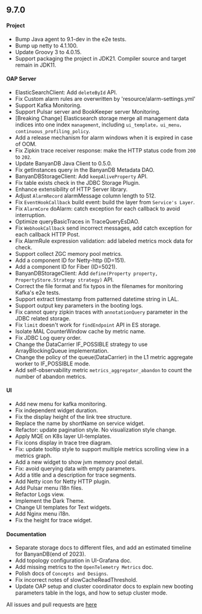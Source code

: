 ## 9.7.0

#### Project

* Bump Java agent to 9.1-dev in the e2e tests.
* Bump up netty to 4.1.100.
* Update Groovy 3 to 4.0.15.
* Support packaging the project in JDK21. Compiler source and target remain in JDK11.

#### OAP Server

* ElasticSearchClient: Add `deleteById` API.
* Fix Custom alarm rules are overwritten by 'resource/alarm-settings.yml'
* Support Kafka Monitoring.
* Support Pulsar server and BookKeeper server Monitoring.
* [Breaking Change] Elasticsearch storage merge all management data indices into one index `management`, 
  including `ui_template，ui_menu，continuous_profiling_policy`.
* Add a release mechanism for alarm windows when it is expired in case of OOM.
* Fix Zipkin trace receiver response: make the HTTP status code from `200` to `202`.
* Update BanyanDB Java Client to 0.5.0.
* Fix getInstances query in the BanyanDB Metadata DAO.
* BanyanDBStorageClient: Add `keepAliveProperty` API.
* Fix table exists check in the JDBC Storage Plugin.
* Enhance extensibility of HTTP Server library.
* Adjust `AlarmRecord` alarmMessage column length to 512.
* Fix `EventHookCallback` build event: build the layer from `Service's Layer`.
* Fix `AlarmCore` doAlarm: catch exception for each callback to avoid interruption.
* Optimize queryBasicTraces in TraceQueryEsDAO.
* Fix `WebhookCallback` send incorrect messages, add catch exception for each callback HTTP Post.
* Fix AlarmRule expression validation: add labeled metrics mock data for check.
* Support collect ZGC memory pool metrics.
* Add a component ID for Netty-http (ID=151).
* Add a component ID for Fiber (ID=5021).
* BanyanDBStorageClient: Add `define(Property property, PropertyStore.Strategy strategy)` API.
* Correct the file format and fix typos in the filenames for monitoring Kafka's e2e tests.
* Support extract timestamp from patterned datetime string in LAL.
* Support output key parameters in the booting logs.
* Fix cannot query zipkin traces with `annotationQuery` parameter in the JDBC related storage.
* Fix `limit` doesn't work for `findEndpoint` API in ES storage.
* Isolate MAL CounterWindow cache by metric name.
* Fix JDBC Log query order.
* Change the DataCarrier IF_POSSIBLE strategy to use ArrayBlockingQueue implementation.
* Change the policy of the queue(DataCarrier) in the L1 metric aggregate worker to IF_POSSIBLE mode. 
* Add self-observability metric `metrics_aggregator_abandon` to count the number of abandon metrics.

#### UI

* Add new menu for kafka monitoring.
* Fix independent widget duration.
* Fix the display height of the link tree structure.
* Replace the name by shortName on service widget.
* Refactor: update pagination style. No visualization style change.
* Apply MQE on K8s layer UI-templates.
* Fix icons display in trace tree diagram.
* Fix: update tooltip style to support multiple metrics scrolling view in a metrics graph.
* Add a new widget to show jvm memory pool detail.
* Fix: avoid querying data with empty parameters.
* Add a title and a description for trace segments.
* Add Netty icon for Netty HTTP plugin.
* Add Pulsar menu i18n files.
* Refactor Logs view.
* Implement the Dark Theme.
* Change UI templates for Text widgets.
* Add Nginx menu i18n.
* Fix the height for trace widget.

#### Documentation

* Separate storage docs to different files, and add an estimated timeline for BanyanDB(end of 2023). 
* Add topology configuration in UI-Grafana doc.
* Add missing metrics to the `OpenTelemetry Metrics` doc.
* Polish docs of `Concepts and Designs`.
* Fix incorrect notes of slowCacheReadThreshold.
* Update OAP setup and cluster coordinator docs to explain new booting parameters table in the logs, and how to setup
  cluster mode.

All issues and pull requests are [here](https://github.com/apache/skywalking/milestone/193?closed=1)
